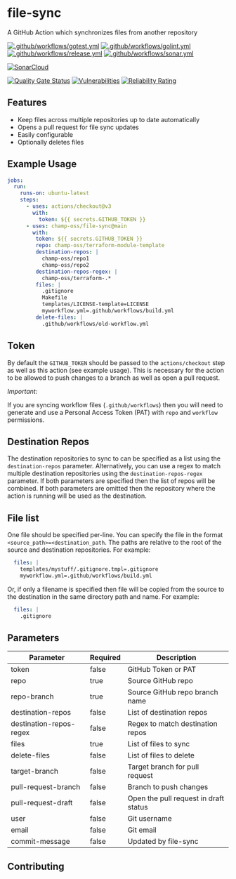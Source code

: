 # file-sync

A GitHub Action which synchronizes files from another repository

[![.github/workflows/gotest.yml](https://github.com/champ-oss/file-sync/actions/workflows/gotest.yml/badge.svg?branch=main)](https://github.com/champ-oss/file-sync/actions/workflows/gotest.yml)
[![.github/workflows/golint.yml](https://github.com/champ-oss/file-sync/actions/workflows/golint.yml/badge.svg?branch=main)](https://github.com/champ-oss/file-sync/actions/workflows/golint.yml)
[![.github/workflows/release.yml](https://github.com/champ-oss/file-sync/actions/workflows/release.yml/badge.svg)](https://github.com/champ-oss/file-sync/actions/workflows/release.yml)
[![.github/workflows/sonar.yml](https://github.com/champ-oss/file-sync/actions/workflows/sonar.yml/badge.svg)](https://github.com/champ-oss/file-sync/actions/workflows/sonar.yml)

[![SonarCloud](https://sonarcloud.io/images/project_badges/sonarcloud-black.svg)](https://sonarcloud.io/summary/new_code?id=file-sync_champ-oss)

[![Quality Gate Status](https://sonarcloud.io/api/project_badges/measure?project=file-sync_champ-oss&metric=alert_status)](https://sonarcloud.io/summary/new_code?id=file-sync_champ-oss)
[![Vulnerabilities](https://sonarcloud.io/api/project_badges/measure?project=file-sync_champ-oss&metric=vulnerabilities)](https://sonarcloud.io/summary/new_code?id=file-sync_champ-oss)
[![Reliability Rating](https://sonarcloud.io/api/project_badges/measure?project=file-sync_champ-oss&metric=reliability_rating)](https://sonarcloud.io/summary/new_code?id=file-sync_champ-oss)

## Features
- Keep files across multiple repositories up to date automatically
- Opens a pull request for file sync updates
- Easily configurable
- Optionally deletes files

## Example Usage

```yaml
jobs:
  run:
    runs-on: ubuntu-latest
    steps:
      - uses: actions/checkout@v3
        with:
          token: ${{ secrets.GITHUB_TOKEN }}
      - uses: champ-oss/file-sync@main
        with:
         token: ${{ secrets.GITHUB_TOKEN }}
         repo: champ-oss/terraform-module-template
         destination-repos: |
           champ-oss/repo1
           champ-oss/repo2
         destination-repos-regex: |
           champ-oss/terraform-.*
         files: |
           .gitignore
           Makefile
           templates/LICENSE-template=LICENSE
           myworkflow.yml=.github/workflows/build.yml
         delete-files: |
           .github/workflows/old-workflow.yml
```

## Token
By default the `GITHUB_TOKEN` should be passed to the `actions/checkout` step as well as this action (see example usage). This is necessary for the action to be allowed to push changes to a branch as well as open a pull request.

*Important:*

If you are syncing workflow files (`.github/workflows`) then you will need to generate and use a Personal Access Token (PAT) with `repo` and `workflow` permissions. 

## Destination Repos

The destination repositories to sync to can be specified as a list using the `destination-repos` parameter.
Alternatively, you can use a regex to match multiple destination repositories using the `destination-repos-regex`
parameter.
If both parameters are specified then the list of repos will be combined. If both parameters are omitted then the
repository
where the action is running will be used as the destination.

## File list
One file should be specified per-line. You can specify the file in the format `<source_path>=<destination_path`. The paths are relative to the root of the source and destination repositories. 
For example:
```yaml
  files: |
    templates/mystuff/.gitignore.tmpl=.gitignore
    myworkflow.yml=.github/workflows/build.yml
```

Or, if only a filename is specified then file will be copied from the source to the destination in the same directory path and name.
For example:
```yaml
  files: |
    .gitignore
```


## Parameters

| Parameter               | Required | Description                           |
|-------------------------|----------|---------------------------------------|
| token                   | false    | GitHub Token or PAT                   |
| repo                    | true     | Source GitHub repo                    |
| repo-branch             | true     | Source GitHub repo branch name        |
| destination-repos       | false    | List of destination repos             |
| destination-repos-regex | false    | Regex to match destination repos      |
| files                   | true     | List of files to sync                 |
| delete-files            | false    | List of files to delete               |
| target-branch           | false    | Target branch for pull request        |
| pull-request-branch     | false    | Branch to push changes                |
| pull-request-draft      | false    | Open the pull request in draft status |
| user                    | false    | Git username                          |
| email                   | false    | Git email                             |
| commit-message          | false    | Updated by file-sync                  |

## Contributing

